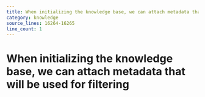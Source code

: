 ```yaml
---
title: When initializing the knowledge base, we can attach metadata that will be used for filtering
category: knowledge
source_lines: 16264-16265
line_count: 1
---
```


# When initializing the knowledge base, we can attach metadata that will be used for filtering
